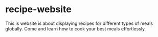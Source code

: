 # recipe-website
This is website is about displaying recipes for different types of meals globally. Come and learn how to cook your best meals effortlessly.
